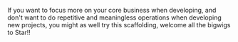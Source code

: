 If you want to focus more on your core business when developing, and don't want to do repetitive and meaningless operations when developing new projects, you might as well try this scaffolding, welcome all the bigwigs to Star!!
